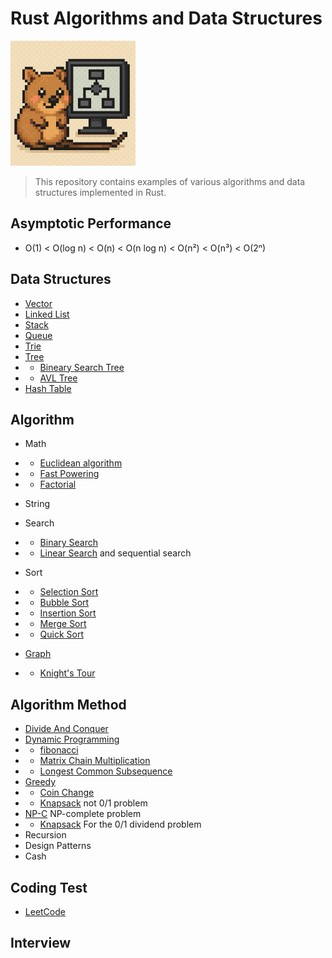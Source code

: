 # Rust Algorithms and Data Structures

<img src="./assets/kka.jpeg" style="width: 200px;" />

>This repository contains examples of various algorithms and data structures implemented in Rust.


## Asymptotic Performance

- O(1) < O(log n) < O(n) < O(n log n) < O(n²) < O(n³) < O(2ⁿ)

## Data Structures
- [Vector](https://github.com/kyunghyunHan/rust_algorithm/blob/main/src/data_structure/vector/vector.md)
- [Linked List](https://github.com/kyunghyunHan/rust_algorithm/blob/main/src/data_structure/linked_list/linked_list.md)
- [Stack](https://github.com/kyunghyunHan/rust_algorithm/blob/main/src/data_structure/stack/stack.md)
- [Queue](https://github.com/kyunghyunHan/rust_algorithm/blob/main/src/data_structure/queue/queue.md)
- [Trie](https://github.com/kyunghyunHan/rust_algorithm/blob/main/src/data_structure/trie/trie.md)
- [Tree](https://github.com/kyunghyunHan/rust_algorithm/blob/main/src/data_structure/tree/tree.md)
- - [Bineary Search Tree]()
- - [AVL Tree]()
- [Hash Table]()
## Algorithm
- Math
- - [Euclidean algorithm]()
- - [Fast Powering]()
- - [Factorial](https://github.com/kyunghyunHan/rust_algorithm/blob/main/src/algorithms/math/factorial/factorial.md)
- String
- Search
- - [Binary Search](./src/algorithms/search/binary_search/binary_search.md)
- - [Linear Search](https://github.com/kyunghyunHan/rust_algorithm/blob/main/src/algorithms/search/linear_search/lenear_search.md) and sequential search
- Sort
- - [Selection Sort](./src/algorithms/sort/select/select.md)
- - [Bubble Sort](https://github.com/kyunghyunHan/rust_algorithm/blob/main/src/algorithms/sort/bubble/bubble_sort.md)
- - [Insertion Sort](./src/algorithms/sort/insertion/insertion.md)
- - [Merge Sort](https://github.com/kyunghyunHan/rust_algorithm/blob/main/src/algorithms/sort/merge/merge_sort.md)
- - [Quick Sort](./src/algorithms/sort/quick/quick.md)

- [Graph](./src/algorithms/graph/graph.md)
- - [Knight's Tour](./src/algorithms/backtracking/knights_tour/knights_tour.md)
## Algorithm Method
- [Divide And Conquer](./src/algorithms/divide_and_conquer/divide_and_conquer.md)
- [Dynamic Programming](./src/algorithms/dynamic_programming/dynamic_programming.md)
- - [fibonacci](./src/algorithms/math/factorial/factorial.md)
- - [Matrix Chain Multiplication]()
- - [Longest Common Subsequence]()
- [Greedy](./src/algorithms/greedy/greedy.md) 
- - [Coin Change](./src/algorithms/greedy/coin_change/mod.rs)
- - [Knapsack](./src/algorithms/greedy/knapsack/knapsack.md) not 0/1 problem
- [NP-C]() NP-complete problem
- - [Knapsack](./src/algorithms/greedy/knapsack/knapsack.md) For the 0/1 dividend problem
- Recursion
- Design Patterns
- Cash


## Coding Test
- [LeetCode](https://leetcode.com/)

## Interview

